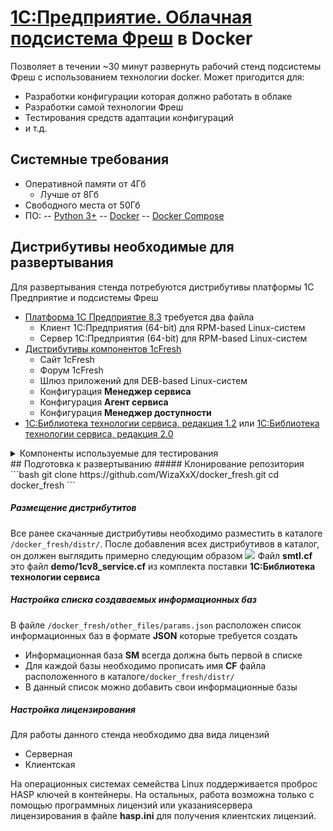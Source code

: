 # [1С:Предприятие. Облачная подсистема Фреш](https://v8.1c.ru/tekhnologii/1cfresh/o-tekhnologii/ "1С:Предприятие. Облачная подсистема Фреш") в Docker
Позволяет в течении ~30 минут развернуть рабочий стенд подсистемы Фреш с использованием технологии docker.
Может пригодится для:
- Разработки конфигурации которая должно работать в облаке
- Разработки самой технологии Фреш
- Тестирования средств адаптации конфигураций
- и т.д.

## Системные требования
- Оперативной памяти от 4Гб
	- Лучше от 8Гб
- Свободного места от 50Гб
- ПО:
-- [Python 3+](https://www.python.org/downloads/ "Python 3+")
-- [Docker](https://docs.docker.com/engine/install/ "Docker")
-- [Docker Compose](https://docs.docker.com/compose/install/ "Docker Compose")

## Дистрибутивы необходимые для развертывания
Для развертывания стенда потребуются дистрибутивы платформы 1С Предприятие и подсистемы Фреш
- [Платформа 1С Предприятие 8.3](https://releases.1c.ru/project/Platform83 "Платформа 1С Предприятие 8.3") требуется два файла
	- Клиент 1С:Предприятия (64-bit) для RPM-based Linux-систем
	- Cервер 1С:Предприятия (64-bit) для RPM-based Linux-систем
- [Дистрибутивы компонентов 1cFresh](https://releases.1c.ru/project/FreshPublic "Дистрибутивы компонентов 1cFresh")
	- Сайт 1cFresh
	- Форум 1cFresh
	- Шлюз приложений для DEB-based Linux-систем
	- Конфигурация **Менеджер сервиса**
	- Конфигурация **Агент сервиса**
	- Конфигурация **Менеджер доступности**
- [1С:Библиотека технологии сервиса, редакция 1.2](https://releases.1c.ru/version_files?nick=SMTL12&ver=1.2.2.26 "1С:Библиотека технологии сервиса, редакция 1.2") или [1С:Библиотека технологии сервиса, редакция 2.0](https://releases.1c.ru/project/SMTL20 "1С:Библиотека технологии сервиса, редакция 2.0")

<details>
  <summary>Компоненты используемые для тестирования</summary>
- [1С Предприятие 8.3.15.1869](https://releases.1c.ru/version_files?nick=Platform83&ver=8.3.15.1869 "1С Предприятие 8.3.15.1869")
	- [Клиент 1С:Предприятия (64-bit) для RPM-based Linux-систем](https://releases.1c.ru/version_file?nick=Platform83&ver=8.3.15.1869&path=Platform\8_3_15_1869\client_8_3_15_1869.rpm64.tar.gz "Клиент 1С:Предприятия (64-bit) для RPM-based Linux-систем")
	- [Cервер 1С:Предприятия (64-bit) для RPM-based Linux-систем](https://releases.1c.ru/version_file?nick=Platform83&ver=8.3.15.1869&path=Platform\8_3_15_1869\rpm64_8_3_15_1869.tar.gz "Cервер 1С:Предприятия (64-bit) для RPM-based Linux-систем")
- [1С:Предприятие. Облачная подсистема Фреш 1.0.28.1](https://releases.1c.ru/version_files?nick=FreshPublic&ver=1.0.28.1 "1С:Предприятие. Облачная подсистема Фреш 1.0.28.1")
	- [Сайт 1cFresh 1.2.14.1](https://releases.1c.ru/version_file?nick=FreshPublic&ver=1.0.28.1&path=FreshPublic\1_0_28_1\Extrafiles\site_1.2.14.zip "Сайт 1cFresh 1.2.14.1")
	- [Форум 1cFresh 1.0.41.1](https://releases.1c.ru/version_file?nick=FreshPublic&ver=1.0.28.1&path=FreshPublic\1_0_28_1\Extrafiles\forum_1.0.41.zip "Форум 1cFresh 1.0.41.1")
	- [Шлюз приложений 1.1.1.8 для DEB-based Linux-систем ](https://releases.1c.ru/version_file?nick=FreshPublic&ver=1.0.28.1&path=FreshPublic\1_0_28_1\Extrafiles\appgate_1.1.1.8_1_all.deb "Шлюз приложений 1.1.1.8 для DEB-based Linux-систем ")
	- [Менеджер сервиса. Версия 1.0.94.20](https://releases.1c.ru/version_file?nick=FreshPublic&ver=1.0.28.1&path=SM\1_0_94_20\SM_1_0_94_20_setup1c.exe "Менеджер сервиса. Версия 1.0.94.20")
	- [Агент сервиса. Версия 1.0.29.4](https://releases.1c.ru/version_file?nick=FreshPublic&ver=1.0.28.1&path=SA\1_0_29_4\SA_1_0_29_4_setup1c.exe "Агент сервиса. Версия 1.0.29.4")
	- [Менеджер доступности. Версия 1.0.3.4](https://releases.1c.ru/version_file?nick=FreshPublic&ver=1.0.28.1&path=AM\1_0_3_4\AM_1_0_3_4_setup1c.exe "Менеджер доступности. Версия 1.0.3.4")
- [1С:Библиотека технологии сервиса, редакция 1.2. Версия 1.2.2.26](https://releases.1c.ru/version_files?nick=SMTL12&ver=1.2.2.26 "1С:Библиотека технологии сервиса, редакция 1.2. Версия 1.2.2.26")
</details>
## Подготовка к развертыванию
##### Клонирование репозитория
```bash
git clone https://github.com/WizaXxX/docker_fresh.git
cd docker_fresh
```

##### Размещение дистрибутитов
Все ранее  скачанные дистрибутивы необходимо разместить в каталоге `/docker_fresh/distr/`.
После добавления всех дистрибутивов в каталог, он должен выглядить примерно следующим образом
![](https://i.ibb.co/S50sF96/2020-04-10-16-03-22.png)
Файл **smtl.cf** это файл **demo/1cv8_service.cf** из комплекта поставки **1С:Библиотека технологии сервиса**

##### Настройка списка создаваемых информационных баз
В файле `/docker_fresh/other_files/params.json` расположен список информационных баз в формате **JSON** которые требуется создать
- Информационная база **SM** всегда должна быть первой в списке
- Для каждой базы необходимо прописать имя **CF** файла расположенного в каталоге`/docker_fresh/distr/`
- В данный список можно добавить свои информационные базы

##### Настройка лицензирования
Для работы данного стенда необходимо два вида лицензий
- Серверная
- Клиентская

На операционных системах семейства Linux поддерживается проброс HASP ключей в контейнеры. На остальных, работа возможна только с помощью программных лицензий или указаниясервера лицензирования в файле **hasp.ini** для получения клиентских лицензий.


